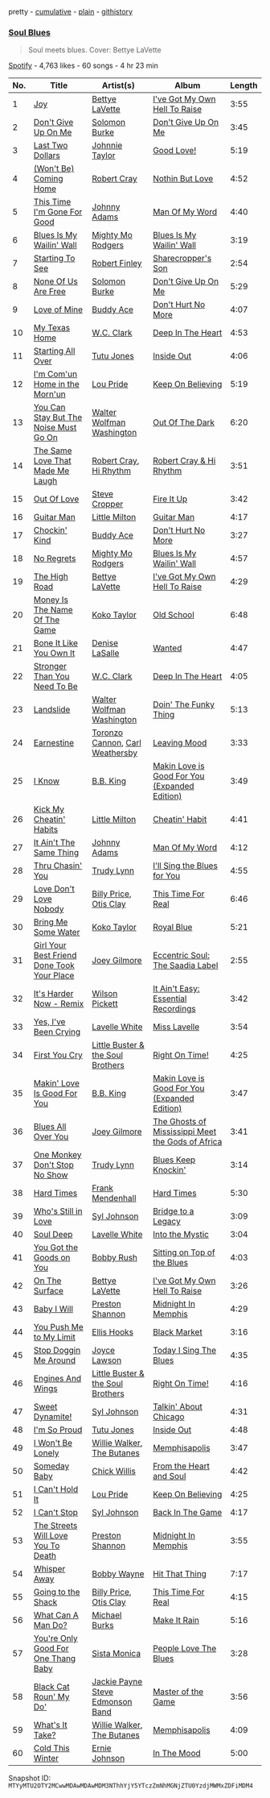 pretty - [cumulative](/playlists/cumulative/37i9dQZF1DX4snGSoRjGMW.md) - [plain](/playlists/plain/37i9dQZF1DX4snGSoRjGMW) - [githistory](https://github.githistory.xyz/mackorone/spotify-playlist-archive/blob/main/playlists/plain/37i9dQZF1DX4snGSoRjGMW)

### [Soul Blues](https://open.spotify.com/playlist/37i9dQZF1DX4snGSoRjGMW)

> Soul meets blues\. Cover: Bettye LaVette

[Spotify](https://open.spotify.com/user/spotify) - 4,763 likes - 60 songs - 4 hr 23 min

| No. | Title | Artist(s) | Album | Length |
|---|---|---|---|---|
| 1 | [Joy](https://open.spotify.com/track/4HzTglAWhVCUmRdhpYwDGw) | [Bettye LaVette](https://open.spotify.com/artist/55U998XxmxjicLMKDSz6R3) | [I've Got My Own Hell To Raise](https://open.spotify.com/album/0JTNbX0ZE6zvhxk02nfLLC) | 3:55 |
| 2 | [Don't Give Up On Me](https://open.spotify.com/track/4A11HoXH8oIUfWtJaTE34T) | [Solomon Burke](https://open.spotify.com/artist/4nts0oxMT67lVUoi5Kjxrb) | [Don't Give Up On Me](https://open.spotify.com/album/5fPt2yO2JG9ymtO1PNz5iK) | 3:45 |
| 3 | [Last Two Dollars](https://open.spotify.com/track/1y58wFuYYnVsCnY8DsOELY) | [Johnnie Taylor](https://open.spotify.com/artist/4OGuNAnRFWZOgOA2d51taz) | [Good Love!](https://open.spotify.com/album/7tb1wrlQdEdfvIYAdUbJLL) | 5:19 |
| 4 | [\(Won't Be\) Coming Home](https://open.spotify.com/track/12xd9vbV1Z2ZHkezUQnusF) | [Robert Cray](https://open.spotify.com/artist/6eMlKSBFAoXVJLoeHmwKEj) | [Nothin But Love](https://open.spotify.com/album/3lYuG4Yn0zfvoZjSm1BfNL) | 4:52 |
| 5 | [This Time I'm Gone For Good](https://open.spotify.com/track/2K0M6aAOj5dAMDnDu5VW18) | [Johnny Adams](https://open.spotify.com/artist/24qtJegdRiX2TPRvPN6rzk) | [Man Of My Word](https://open.spotify.com/album/4fVYzIe9KW1V53DdnYThd5) | 4:40 |
| 6 | [Blues Is My Wailin' Wall](https://open.spotify.com/track/2Vo7n5XmHOS4djkr6QjHEG) | [Mighty Mo Rodgers](https://open.spotify.com/artist/03iIha4mNgohGeWoOqLrXm) | [Blues Is My Wailin' Wall](https://open.spotify.com/album/0XaRMLkHX5jGdnF6YATIRQ) | 3:19 |
| 7 | [Starting To See](https://open.spotify.com/track/4ZCmcMZxQJYcRhTaklYqVU) | [Robert Finley](https://open.spotify.com/artist/29mRqqZ15WaYjEsKNzcRkv) | [Sharecropper's Son](https://open.spotify.com/album/0GrKDFuaqGOhs54O8Zerqf) | 2:54 |
| 8 | [None Of Us Are Free](https://open.spotify.com/track/1MBgaJoraHR7RHgAV58QU4) | [Solomon Burke](https://open.spotify.com/artist/4nts0oxMT67lVUoi5Kjxrb) | [Don't Give Up On Me](https://open.spotify.com/album/5fPt2yO2JG9ymtO1PNz5iK) | 5:29 |
| 9 | [Love of Mine](https://open.spotify.com/track/4ulL5jGR1a48LNQRUAQpnY) | [Buddy Ace](https://open.spotify.com/artist/4QP0coGRLggyMr9Pg65HBK) | [Don't Hurt No More](https://open.spotify.com/album/7brSqEwvGV2X2JIQlDtR1F) | 4:07 |
| 10 | [My Texas Home](https://open.spotify.com/track/16UV31f3UunkFqMOsIMU5n) | [W.C\. Clark](https://open.spotify.com/artist/2eJojpx2Dv1QL3WBjJQXWi) | [Deep In The Heart](https://open.spotify.com/album/5uQXDTWnEd0roTdrSUN1ba) | 4:53 |
| 11 | [Starting All Over](https://open.spotify.com/track/3T1iXyK8LzxE4QYbU30z2N) | [Tutu Jones](https://open.spotify.com/artist/2YJ9frh2VN2BXKVtEjiV2L) | [Inside Out](https://open.spotify.com/album/1SNeILyRS6UHWV0zlRbmLb) | 4:06 |
| 12 | [I'm Com'un Home in the Morn'un](https://open.spotify.com/track/2wB9CDJ3AlpGxau0KF3Xy7) | [Lou Pride](https://open.spotify.com/artist/3AEOeIFNFooiCVzG5BD5kZ) | [Keep On Believing](https://open.spotify.com/album/1Ujf4A1kIy1BW6RqW9CJYN) | 5:19 |
| 13 | [You Can Stay But The Noise Must Go On](https://open.spotify.com/track/4tqT8X8t0hrZDnLgodafSt) | [Walter Wolfman Washington](https://open.spotify.com/artist/60TxtNQBbDL8HKL0b6Gm3T) | [Out Of The Dark](https://open.spotify.com/album/1WgkGmeDIjbxmJU7uu9MyP) | 6:20 |
| 14 | [The Same Love That Made Me Laugh](https://open.spotify.com/track/4pNHUObYXKqIL8dt176TLK) | [Robert Cray](https://open.spotify.com/artist/6eMlKSBFAoXVJLoeHmwKEj), [Hi Rhythm](https://open.spotify.com/artist/6htrlAemvAdGtPAzm0OMk6) | [Robert Cray & Hi Rhythm](https://open.spotify.com/album/1V2hyT0B0LtWmFtdhIbVdI) | 3:51 |
| 15 | [Out Of Love](https://open.spotify.com/track/4eWh67wskXcVPXFdSSlrQS) | [Steve Cropper](https://open.spotify.com/artist/1gLCO8HDtmhp1eWmGcPl8S) | [Fire It Up](https://open.spotify.com/album/4Xsv6JN4IqEz3rXfPCBAkn) | 3:42 |
| 16 | [Guitar Man](https://open.spotify.com/track/1RFyA8YvsZOCNTQ5eVW2ni) | [Little Milton](https://open.spotify.com/artist/0MPtuQaV2GiRdLjAkPOaan) | [Guitar Man](https://open.spotify.com/album/5AdvtCXgP6IPuX0xQkaUB2) | 4:17 |
| 17 | [Chockin' Kind](https://open.spotify.com/track/0XhQIBdAhqSEqk7HIfwxtk) | [Buddy Ace](https://open.spotify.com/artist/4QP0coGRLggyMr9Pg65HBK) | [Don't Hurt No More](https://open.spotify.com/album/7brSqEwvGV2X2JIQlDtR1F) | 3:27 |
| 18 | [No Regrets](https://open.spotify.com/track/0d6zDOS0Zk0Kkar2Lrp20P) | [Mighty Mo Rodgers](https://open.spotify.com/artist/03iIha4mNgohGeWoOqLrXm) | [Blues Is My Wailin' Wall](https://open.spotify.com/album/0XaRMLkHX5jGdnF6YATIRQ) | 4:57 |
| 19 | [The High Road](https://open.spotify.com/track/36vAHOr65vVohDeyDOKbfN) | [Bettye LaVette](https://open.spotify.com/artist/55U998XxmxjicLMKDSz6R3) | [I've Got My Own Hell To Raise](https://open.spotify.com/album/0JTNbX0ZE6zvhxk02nfLLC) | 4:29 |
| 20 | [Money Is The Name Of The Game](https://open.spotify.com/track/2eXE8IO1M5lyu2H7Qyi7hL) | [Koko Taylor](https://open.spotify.com/artist/04qIJRFjTmvW5I1DMyGE1R) | [Old School](https://open.spotify.com/album/36avF49BDsiQjdjMxo3nqF) | 6:48 |
| 21 | [Bone It Like You Own It](https://open.spotify.com/track/1LhlJisWDjvYhmxtlXDXUT) | [Denise LaSalle](https://open.spotify.com/artist/0GVO1kqJHVxOarPgex9K15) | [Wanted](https://open.spotify.com/album/16fiGM53IxqzhvGusMmyEJ) | 4:47 |
| 22 | [Stronger Than You Need To Be](https://open.spotify.com/track/111lEceXGPf5AX8yntrQaK) | [W.C\. Clark](https://open.spotify.com/artist/2eJojpx2Dv1QL3WBjJQXWi) | [Deep In The Heart](https://open.spotify.com/album/5uQXDTWnEd0roTdrSUN1ba) | 4:05 |
| 23 | [Landslide](https://open.spotify.com/track/6JsbedmV8u4I6ZxxM14xhu) | [Walter Wolfman Washington](https://open.spotify.com/artist/60TxtNQBbDL8HKL0b6Gm3T) | [Doin' The Funky Thing](https://open.spotify.com/album/3Bht3SLGHo8rJVrYlSkc7v) | 5:13 |
| 24 | [Earnestine](https://open.spotify.com/track/7Jxp79DHtduKJ7YPo4lDaC) | [Toronzo Cannon](https://open.spotify.com/artist/0zqygsU5SAxzfK5hop7As6), [Carl Weathersby](https://open.spotify.com/artist/2Qs4vDt8kbXB2sZUDisXPw) | [Leaving Mood](https://open.spotify.com/album/4YBT9ZGhAe1vHUEEvt16kX) | 3:33 |
| 25 | [I Know](https://open.spotify.com/track/1LSC4TKKoJCbpAEsyvRmkQ) | [B.B\. King](https://open.spotify.com/artist/5xLSa7l4IV1gsQfhAMvl0U) | [Makin Love is Good For You \(Expanded Edition\)](https://open.spotify.com/album/563MMooudFTTaYPBW4ODvY) | 3:49 |
| 26 | [Kick My Cheatin' Habits](https://open.spotify.com/track/64NtFAXA4Ko81zOpX5IYKA) | [Little Milton](https://open.spotify.com/artist/0MPtuQaV2GiRdLjAkPOaan) | [Cheatin' Habit](https://open.spotify.com/album/6eeNKMUfztxq7CL6nYKyQc) | 4:41 |
| 27 | [It Ain't The Same Thing](https://open.spotify.com/track/0t1AarE0wigd1nKtNJ6yng) | [Johnny Adams](https://open.spotify.com/artist/24qtJegdRiX2TPRvPN6rzk) | [Man Of My Word](https://open.spotify.com/album/4fVYzIe9KW1V53DdnYThd5) | 4:12 |
| 28 | [Thru Chasin' You](https://open.spotify.com/track/0UdgsIuqTM5WNL1SZADszx) | [Trudy Lynn](https://open.spotify.com/artist/1fh5pVts7jbJuDSUwWLfAz) | [I'll Sing the Blues for You](https://open.spotify.com/album/71qKNQK5RuvudVIVuWVhq4) | 4:55 |
| 29 | [Love Don't Love Nobody](https://open.spotify.com/track/2fg8StWDjZ6HXAWi3lz0Ix) | [Billy Price](https://open.spotify.com/artist/509o7Fm0youPHjgcq5nCRI), [Otis Clay](https://open.spotify.com/artist/2jV8AcZ8W3TfiqInUGWwlL) | [This Time For Real](https://open.spotify.com/album/749QhTw8T5oHNNZ3MigsLQ) | 6:46 |
| 30 | [Bring Me Some Water](https://open.spotify.com/track/6a5iZCvqEaDKCX8lj7v6EI) | [Koko Taylor](https://open.spotify.com/artist/04qIJRFjTmvW5I1DMyGE1R) | [Royal Blue](https://open.spotify.com/album/43Cno5hKwJP94M2CndXwkJ) | 5:21 |
| 31 | [Girl Your Best Friend Done Took Your Place](https://open.spotify.com/track/7hpfCSScaK9u7Lq6pZRMvC) | [Joey Gilmore](https://open.spotify.com/artist/3plaeA9K4obOgZifz8qx64) | [Eccentric Soul: The Saadia Label](https://open.spotify.com/album/6qA44kTPPgHYcpphlPqMei) | 2:55 |
| 32 | [It's Harder Now \- Remix](https://open.spotify.com/track/1VXoeEb0rhalFjoSIde0vo) | [Wilson Pickett](https://open.spotify.com/artist/0N5PyKJzS3M1XNlaCL7bbE) | [It Ain't Easy: Essential Recordings](https://open.spotify.com/album/3OtKfYKnLZbmqdrBNCbkNU) | 3:42 |
| 33 | [Yes, I've Been Crying](https://open.spotify.com/track/3IVdACtG1mtDxxcpZGORWY) | [Lavelle White](https://open.spotify.com/artist/4GJ4yxV0hwx6Y1mfc3Qxwz) | [Miss Lavelle](https://open.spotify.com/album/1hJCYmBzQiuTMPoLMUxKDB) | 3:54 |
| 34 | [First You Cry](https://open.spotify.com/track/28hYrUWnji9pKfEZ5RcZQD) | [Little Buster & the Soul Brothers](https://open.spotify.com/artist/6UN2nDyCut9rrFFhfrO1Qs) | [Right On Time!](https://open.spotify.com/album/0fasWjmufll2DjLombteEC) | 4:25 |
| 35 | [Makin' Love Is Good For You](https://open.spotify.com/track/3V4cXvtMvp38DRAa666XRp) | [B.B\. King](https://open.spotify.com/artist/5xLSa7l4IV1gsQfhAMvl0U) | [Makin Love is Good For You \(Expanded Edition\)](https://open.spotify.com/album/563MMooudFTTaYPBW4ODvY) | 3:47 |
| 36 | [Blues All Over You](https://open.spotify.com/track/5pHKdXNCOodQ4EzWzi75nd) | [Joey Gilmore](https://open.spotify.com/artist/3plaeA9K4obOgZifz8qx64) | [The Ghosts of Mississippi Meet the Gods of Africa](https://open.spotify.com/album/2FhmXNQTIIjlW5i84cELVQ) | 3:41 |
| 37 | [One Monkey Don't Stop No Show](https://open.spotify.com/track/46CVcMYhTAfH5ls1XCcGne) | [Trudy Lynn](https://open.spotify.com/artist/1fh5pVts7jbJuDSUwWLfAz) | [Blues Keep Knockin'](https://open.spotify.com/album/3TkTF2vFl6agmhQ3F6dSaz) | 3:14 |
| 38 | [Hard Times](https://open.spotify.com/track/1mtfdthSTMezS4JvehViCT) | [Frank Mendenhall](https://open.spotify.com/artist/3YzpzBphHG0ekowXUcEIEa) | [Hard Times](https://open.spotify.com/album/2tJ3Z5H8Jy5u4cl4g8PiuU) | 5:30 |
| 39 | [Who's Still in Love](https://open.spotify.com/track/2QMQh6SlJWA6oz1S0D4Jja) | [Syl Johnson](https://open.spotify.com/artist/6XItHNeKXecnFpkJHOn5JL) | [Bridge to a Legacy](https://open.spotify.com/album/54yFLgnlVPvkTIz6qpo01H) | 3:09 |
| 40 | [Soul Deep](https://open.spotify.com/track/6ffEgX5nzfQTbXXLiaDW1P) | [Lavelle White](https://open.spotify.com/artist/4GJ4yxV0hwx6Y1mfc3Qxwz) | [Into the Mystic](https://open.spotify.com/album/113YdmaOGCEg3wmh1zW92Y) | 3:04 |
| 41 | [You Got the Goods on You](https://open.spotify.com/track/5ad6BP0tSKEHMC2fOStbdj) | [Bobby Rush](https://open.spotify.com/artist/7LdFlcnzWpySPKngmFCnLi) | [Sitting on Top of the Blues](https://open.spotify.com/album/2Kf9UPahXKB2vrPUcw7M10) | 4:03 |
| 42 | [On The Surface](https://open.spotify.com/track/0qQTdGIA3YPcC1L3kaJpm4) | [Bettye LaVette](https://open.spotify.com/artist/55U998XxmxjicLMKDSz6R3) | [I've Got My Own Hell To Raise](https://open.spotify.com/album/0JTNbX0ZE6zvhxk02nfLLC) | 3:26 |
| 43 | [Baby I Will](https://open.spotify.com/track/5ep51jd4xhZusf8QnaTfor) | [Preston Shannon](https://open.spotify.com/artist/2MdVkGwNAnweIZS739BhFp) | [Midnight In Memphis](https://open.spotify.com/album/69umcBTHWhRf3fqo97ydAx) | 4:29 |
| 44 | [You Push Me to My Limit](https://open.spotify.com/track/30FExzMY0ImrM8Rt80b4jF) | [Ellis Hooks](https://open.spotify.com/artist/34kbTdkDg4bV3RbJ4sf9ru) | [Black Market](https://open.spotify.com/album/1dkyqTdqIGnNc9etO4EroD) | 3:16 |
| 45 | [Stop Doggin Me Around](https://open.spotify.com/track/4CI56rOk5ClZPhxgnvRcP7) | [Joyce Lawson](https://open.spotify.com/artist/0Hw5PTRTJMSYkLGnIqQeqW) | [Today I Sing The Blues](https://open.spotify.com/album/2FETHI04M6eFdnKaDBaiqF) | 4:35 |
| 46 | [Engines And Wings](https://open.spotify.com/track/5DKD8QtRqQbCwIQ7mTXPpl) | [Little Buster & the Soul Brothers](https://open.spotify.com/artist/6UN2nDyCut9rrFFhfrO1Qs) | [Right On Time!](https://open.spotify.com/album/0fasWjmufll2DjLombteEC) | 4:16 |
| 47 | [Sweet Dynamite!](https://open.spotify.com/track/2UsMjBWTZftDuCmF5QGN0g) | [Syl Johnson](https://open.spotify.com/artist/6XItHNeKXecnFpkJHOn5JL) | [Talkin' About Chicago](https://open.spotify.com/album/2COElwuZipCYIYNPvxpdCj) | 4:31 |
| 48 | [I'm So Proud](https://open.spotify.com/track/5t6lSg9siTTeRc5WHOdqkH) | [Tutu Jones](https://open.spotify.com/artist/2YJ9frh2VN2BXKVtEjiV2L) | [Inside Out](https://open.spotify.com/album/1SNeILyRS6UHWV0zlRbmLb) | 4:48 |
| 49 | [I Won't Be Lonely](https://open.spotify.com/track/7nRPUUqMMwAt4sDBaoODA2) | [Willie Walker](https://open.spotify.com/artist/4ATDRGpJ9wi6e5FRYb8C2t), [The Butanes](https://open.spotify.com/artist/3zlUDjxwrKGcnAvgPG2c3L) | [Memphisapolis](https://open.spotify.com/album/6TEps2bRTcnlOVvIIhGutL) | 3:47 |
| 50 | [Someday Baby](https://open.spotify.com/track/2SSqOWVTbKN0pTTKjgy6dg) | [Chick Willis](https://open.spotify.com/artist/0NrO6QCCIuFygHBeEN670A) | [From the Heart and Soul](https://open.spotify.com/album/3uwUrRcmhucNTtlNmaXtNn) | 4:42 |
| 51 | [I Can't Hold It](https://open.spotify.com/track/1YIEDMHFSa43AFA3fNtbk6) | [Lou Pride](https://open.spotify.com/artist/3AEOeIFNFooiCVzG5BD5kZ) | [Keep On Believing](https://open.spotify.com/album/1Ujf4A1kIy1BW6RqW9CJYN) | 4:25 |
| 52 | [I Can't Stop](https://open.spotify.com/track/4zKzINcISloFWm2mh0yyFG) | [Syl Johnson](https://open.spotify.com/artist/6XItHNeKXecnFpkJHOn5JL) | [Back In The Game](https://open.spotify.com/album/1LJKmJgD6dS77Ud3MgEqsZ) | 4:17 |
| 53 | [The Streets Will Love You To Death](https://open.spotify.com/track/5H1aZtAOqmliM5naRN3YfX) | [Preston Shannon](https://open.spotify.com/artist/2MdVkGwNAnweIZS739BhFp) | [Midnight In Memphis](https://open.spotify.com/album/69umcBTHWhRf3fqo97ydAx) | 3:55 |
| 54 | [Whisper Away](https://open.spotify.com/track/3ZUbWKDZxdFuI2HHGH8enX) | [Bobby Wayne](https://open.spotify.com/artist/1c7LcpebChhXtB7fzeu3NA) | [Hit That Thing](https://open.spotify.com/album/46rNncqCqYequ72xyfnD55) | 7:17 |
| 55 | [Going to the Shack](https://open.spotify.com/track/7Edg1SdyEws5DfX5FEkME2) | [Billy Price](https://open.spotify.com/artist/509o7Fm0youPHjgcq5nCRI), [Otis Clay](https://open.spotify.com/artist/2jV8AcZ8W3TfiqInUGWwlL) | [This Time For Real](https://open.spotify.com/album/749QhTw8T5oHNNZ3MigsLQ) | 4:15 |
| 56 | [What Can A Man Do?](https://open.spotify.com/track/03mq9rVxvMrzu7qBQQZ588) | [Michael Burks](https://open.spotify.com/artist/19YeucN49a9jRiTyseG6a6) | [Make It Rain](https://open.spotify.com/album/7mSgK9b9TLn1KA6xOoe2FF) | 5:16 |
| 57 | [You're Only Good For One Thang Baby](https://open.spotify.com/track/0CLPTSldV2Dp016RKyBUqi) | [Sista Monica](https://open.spotify.com/artist/22FdZlPVKxIeNwRHvx74A7) | [People Love The Blues](https://open.spotify.com/album/7bfoTZkMiZ6GzNvTydX9ax) | 3:28 |
| 58 | [Black Cat Roun' My Do'](https://open.spotify.com/track/4wQkp4iGbBrE4QbJbqC3CM) | [Jackie Payne Steve Edmonson Band](https://open.spotify.com/artist/0XnUcbdWKZxfPl6bNDTZt3) | [Master of the Game](https://open.spotify.com/album/2EfYz1jjfWM3TNmawkeMKX) | 3:56 |
| 59 | [What's It Take?](https://open.spotify.com/track/0DD4k4dwa8AzxphFMzC5xp) | [Willie Walker](https://open.spotify.com/artist/4ATDRGpJ9wi6e5FRYb8C2t), [The Butanes](https://open.spotify.com/artist/3zlUDjxwrKGcnAvgPG2c3L) | [Memphisapolis](https://open.spotify.com/album/6TEps2bRTcnlOVvIIhGutL) | 4:09 |
| 60 | [Cold This Winter](https://open.spotify.com/track/2UhYPOsrE0iluqm288o6l9) | [Ernie Johnson](https://open.spotify.com/artist/7rVOargGPV6QSrBZJ3JQLr) | [In The Mood](https://open.spotify.com/album/3GC2tIQGFII8o9Awi5SpUB) | 5:00 |

Snapshot ID: `MTYyMTU2OTY2MCwwMDAwMDAwMDM3NThhYjY5YTczZmNhMGNjZTU0YzdjMWMxZDFiMDM4`

